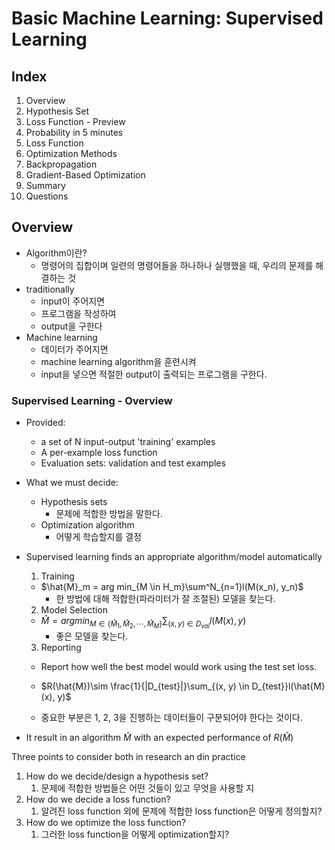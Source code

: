 # Basic Machine Learning: Supervised Learning

## Index

1. Overview
2. Hypothesis Set
3. Loss Function - Preview
4. Probability in 5 minutes
5. Loss Function
6. Optimization Methods
7. Backpropagation
8. Gradient-Based Optimization
9. Summary
10. Questions

## Overview

- Algorithm이란?
  - 명령어의 집합이며 일련의 명령어들을 하나하나 실행했을 때, 우리의 문제를 해결하는 것
- traditionally
  - input이 주어지면
  - 프로그램을 작성하여
  - output을 구한다
- Machine learning
  - 데이터가 주어지면
  - machine learning algorithm을 훈련시켜
  - input을 넣으면 적절한 output이 출력되는 프로그램을 구한다.

### Supervised Learning - Overview

- Provided:

  - a set of N input-output 'training' examples
  - A per-example loss function
  - Evaluation sets: validation and test examples

- What we  must decide:

  - Hypothesis sets
    - 문제에 적합한 방법을 말한다.
  - Optimization algorithm
    - 어떻게 학습할지를 결정

- Supervised learning finds an appropriate algorithm/model automatically

  1. Training

  - $\hat{M}_m = arg min_{M \in H_m}\sum^N_{n=1}l(M(x_n), y_n)$
    - 한 방법에 대해 적합한(파라미터가 잘 조절된) 모델을 찾는다.

  2. Model Selection

  - $\hat{M} = argmin_{M \in \{\hat{M}_1, \hat{M}_2, \cdots, \hat{M}_M\}}\sum_{(x, y) \in D_{val}} l(M(x), y)$
    - 좋은 모델을 찾는다.

  3. Reporting

  - Report how well the best model would work using the test set loss.

  - $R(\hat{M})\sim \frac{1}{|D_{test}|}\sum_{(x, y) \in D_{test}}l(\hat{M}(x), y)$

    

  - 중요한 부분은 1, 2, 3을 진행하는 데이터들이 구분되어야 한다는 것이다.

- It result in an algorithm $\hat{M}$ with an expected performance of $R(\hat{M})$

Three points to consider both in research an din practice

1. How do we decide/design a hypothesis set?
   1. 문제에 적합한 방법들은 어떤 것들이 있고 무엇을 사용할 지
2. How do we decide a loss function?
   1. 알려진 loss function 외에 문제에 적합한 loss function은 어떻게 정의할지?
3. How do we optimize the loss function?
   1. 그러한 loss function을 어떻게 optimization할지?